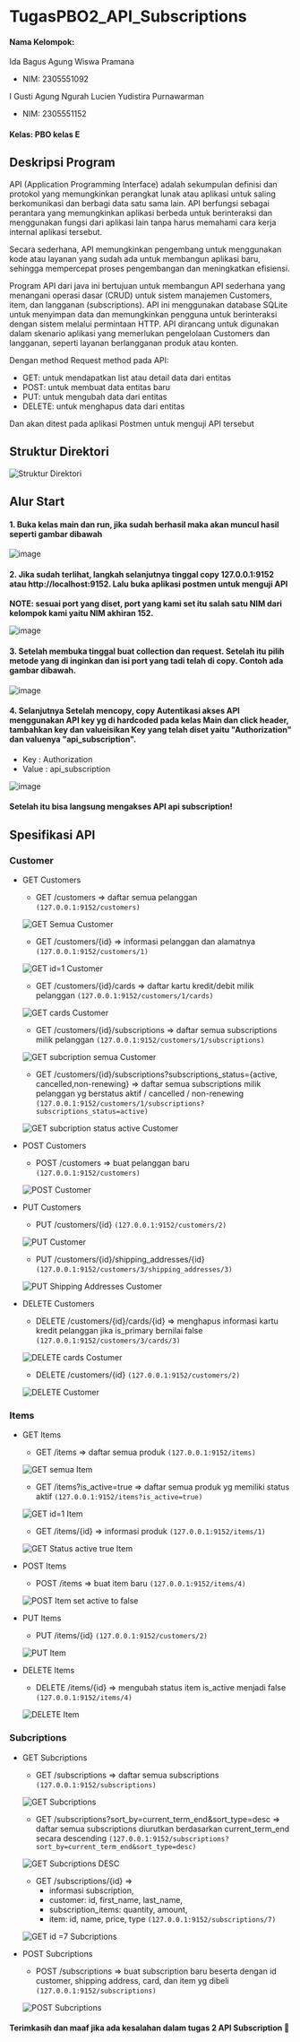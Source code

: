 # TugasPBO2_API_Subscriptions

#### Nama Kelompok:
 Ida Bagus Agung Wiswa Pramana
- NIM: 2305551092

I Gusti Agung Ngurah Lucien Yudistira Purnawarman 
- NIM: 2305551152

#### Kelas: PBO kelas E

## Deskripsi Program

API (Application Programming Interface) adalah sekumpulan definisi dan protokol yang memungkinkan perangkat lunak atau aplikasi untuk saling berkomunikasi dan berbagi data satu sama lain. API berfungsi sebagai perantara yang memungkinkan aplikasi berbeda untuk berinteraksi dan menggunakan fungsi dari aplikasi lain tanpa harus memahami cara kerja internal aplikasi tersebut.

Secara sederhana, API memungkinkan pengembang untuk menggunakan kode atau layanan yang sudah ada untuk membangun aplikasi baru, sehingga mempercepat proses pengembangan dan meningkatkan efisiensi.

Program API dari java ini bertujuan untuk membangun API sederhana yang menangani operasi dasar (CRUD) untuk sistem manajemen Customers, item, dan langganan (subscriptions). API ini menggunakan database SQLite untuk menyimpan data dan memungkinkan pengguna untuk berinteraksi dengan sistem melalui permintaan HTTP. API dirancang untuk digunakan dalam skenario aplikasi yang memerlukan pengelolaan Customers dan langganan, seperti layanan berlangganan produk atau konten. 

Dengan method Request method pada API:
- GET: untuk mendapatkan list atau detail data dari entitas
- POST: untuk membuat data entitas baru
- PUT: untuk mengubah data dari entitas
- DELETE: untuk menghapus data dari entitas

Dan akan ditest pada aplikasi Postmen untuk menguji API tersebut


## Struktur Direktori


![Struktur Direktori](https://github.com/Lucienthewizz/Webdesign/assets/65484618/ed2522ec-0c1b-4a26-8ef1-8224afa8aceb)
## Alur Start

#### 1. Buka kelas main dan run, jika sudah berhasil maka akan muncul hasil seperti gambar dibawah
![image](https://github.com/Lucienthewizz/Webdesign/assets/65484618/8abd13e0-913a-4c9a-bcf4-d354ce430f56)

#### 2. Jika sudah terlihat, langkah selanjutnya tinggal copy 127.0.0.1:9152 atau http://localhost:9152. Lalu buka aplikasi postmen untuk menguji API

__NOTE: sesuai port yang diset, port yang kami set itu salah satu NIM dari kelompok kami yaitu NIM akhiran 152.__

![image](https://github.com/Lucienthewizz/Webdesign/assets/65484618/548e37c2-0d5a-42b8-8456-f3aeb8711ce3)

#### 3. Setelah membuka tinggal buat collection dan request. Setelah itu pilih metode yang di inginkan dan isi port yang tadi telah di copy. Contoh ada gambar dibawah.

![image](https://github.com/Lucienthewizz/Webdesign/assets/65484618/428a733a-4203-4cef-a258-53d1c43d8d4b)

#### 4. Selanjutnya Setelah mencopy, copy Autentikasi akses API menggunakan API key yg di hardcoded pada kelas Main dan click header, tambahkan key dan valueisikan Key yang telah diset yaitu "Authorization" dan valuenya "api_subscription".

- Key       : Authorization
- Value     : api_subscription

![image](https://github.com/Lucienthewizz/Webdesign/assets/65484618/cf4310d9-4c43-46ec-9261-e65c51e8da28)

#### Setelah itu bisa langsung mengakses API api subscription!



## Spesifikasi API

### Customer
- GET Customers
    - GET /customers => daftar semua pelanggan ```(127.0.0.1:9152/customers)```

    ![GET Semua Customer](https://github.com/Lucienthewizz/Webdesign/assets/65484618/22d441cd-d65a-4024-9d5f-ca2cd46c2b25)

    - GET /customers/{id} => informasi pelanggan dan alamatnya ```(127.0.0.1:9152/customers/1)```

    ![GET id=1 Customer](https://github.com/Lucienthewizz/Webdesign/assets/65484618/48aaeae2-d135-426e-9e26-eb4b9762300f)

    - GET /customers/{id}/cards => daftar kartu kredit/debit milik pelanggan ```(127.0.0.1:9152/customers/1/cards)```

    ![GET cards Customer](https://github.com/Lucienthewizz/Webdesign/assets/65484618/431540e6-d65a-4d58-b9b7-e266fba959a1)

    - GET /customers/{id}/subscriptions => daftar semua subscriptions milik pelanggan ```(127.0.0.1:9152/customers/1/subscriptions)```

    ![GET subcription semua Customer](https://github.com/Lucienthewizz/Webdesign/assets/65484618/83fff7e4-5fa5-445e-91fb-ebedcb3bfc58)

    - GET /customers/{id}/subscriptions?subscriptions_status={active, cancelled,non-renewing} => daftar semua subscriptions milik pelanggan yg berstatus aktif / cancelled / non-renewing ```(127.0.0.1:9152/customers/1/subscriptions?subscriptions_status=active)```

    ![GET subcription status active Customer](https://github.com/Lucienthewizz/Webdesign/assets/65484618/83fe6755-d556-471a-aa39-0ed150ff50a1)

- POST Customers
    - POST /customers => buat pelanggan baru  ```(127.0.0.1:9152/customers)```

    ![POST Customer](https://github.com/Lucienthewizz/Webdesign/assets/65484618/7276e845-2198-40ac-b856-aaca8643e5d0)

- PUT Customers
    - PUT /customers/{id} ```(127.0.0.1:9152/customers/2)```

    ![PUT Customer](https://github.com/Lucienthewizz/Webdesign/assets/65484618/38b80925-7b4c-44a2-9e68-105f841b64fb)

    - PUT /customers/{id}/shipping_addresses/{id} ```(127.0.0.1:9152/customers/3/shipping_addresses/3)```

    ![PUT Shipping Addresses Customer](https://github.com/Lucienthewizz/Webdesign/assets/65484618/424eb71a-6097-4d34-8adb-f0877341f0ef)

- DELETE Customers 
    - DELETE /customers/{id}/cards/{id} => menghapus informasi kartu kredit pelanggan jika is_primary bernilai false ```(127.0.0.1:9152/customers/3/cards/3)```

    ![DELETE cards Costumer](https://github.com/Lucienthewizz/Webdesign/assets/65484618/6098a631-ebb0-413c-b056-11ea22b743e3)

    - DELETE /customers/{id} ```(127.0.0.1:9152/customers/2)```

    ![DELETE Customer](https://github.com/Lucienthewizz/Webdesign/assets/65484618/066f0250-10b0-433a-ba0e-0611083ca77d)

### Items
- GET Items
    - GET /items => daftar semua produk ```(127.0.0.1:9152/items)```

    ![GET semua Item](https://github.com/Lucienthewizz/Webdesign/assets/65484618/6f303e55-cb58-43c8-a96b-7ae1c13a67a3)

    - GET /items?is_active=true => daftar semua produk yg memiliki status aktif ```(127.0.0.1:9152/items?is_active=true)```

    ![GET id=1 Item](https://github.com/Lucienthewizz/Webdesign/assets/65484618/7019ad10-c612-4bbe-95bf-70daa7ca9e1d)

    - GET /items/{id} => informasi produk ```(127.0.0.1:9152/items/1)```

    ![GET Status active true Item](https://github.com/Lucienthewizz/Webdesign/assets/65484618/3027a7dc-3a3a-43f7-8472-24acbe5a19be)

- POST Items
    - POST /items => buat item baru ```(127.0.0.1:9152/items/4)```

    ![POST Item set active to false](https://github.com/Lucienthewizz/Webdesign/assets/65484618/86271cdf-6773-459e-a697-b163d1531167)

- PUT Items
    - PUT /items/{id} ```(127.0.0.1:9152/customers/2)```

    ![PUT Item](https://github.com/Lucienthewizz/Webdesign/assets/65484618/3ca59b86-caef-4136-8304-5a04d9773094)

- DELETE Items
    - DELETE /items/{id} => mengubah status item is_active menjadi false ```(127.0.0.1:9152/items/4)```

    ![DELETE Item](https://github.com/Lucienthewizz/Webdesign/assets/65484618/beae256c-0207-43cd-b041-37295dcf912e)

### Subcriptions
- GET Subcriptions
    - GET /subscriptions => daftar semua subscriptions ```(127.0.0.1:9152/subscriptions)```

    ![GET  Subcriptions](https://github.com/Lucienthewizz/Webdesign/assets/65484618/a662897e-8a00-44ec-93bb-35c59aa7f2d5)

    - GET /subscriptions?sort_by=current_term_end&sort_type=desc => daftar semua subscriptions diurutkan berdasarkan current_term_end secara descending ```(127.0.0.1:9152/subscriptions?sort_by=current_term_end&sort_type=desc)```

    ![GET  Subcriptions DESC](https://github.com/Lucienthewizz/Webdesign/assets/65484618/644e48bc-4a55-4a94-bc7b-c32f7fe43521)

    - GET /subscriptions/{id} =>
        + informasi subscription,
        + customer: id, first_name, last_name,
        + subscription_items: quantity, amount,
        + item: id, name, price, type 
        ```(127.0.0.1:9152/subscriptions/7)```

    ![GET id =7  Subcriptions](https://github.com/Lucienthewizz/Webdesign/assets/65484618/a9750c9a-34e3-4f27-8e2c-9573fa5eca57)

- POST Subcriptions
    - POST /subscriptions => buat subscription baru beserta dengan id customer, shipping address, card, dan item yg dibeli ```(127.0.0.1:9152/subscriptions)``` 
    
    ![POST Subcriptions](https://github.com/Lucienthewizz/Webdesign/assets/65484618/6ad845d8-5616-4b7d-9da6-b809fef667a1)







#### Terimkasih dan maaf jika ada kesalahan dalam tugas 2 API Subscription 🙏

